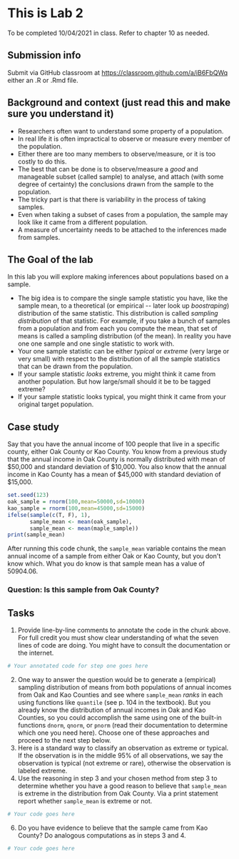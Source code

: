 # This is Lab 2

To be completed 10/04/2021 in class. Refer to chapter 10 as needed.

## Submission info
Submit via GitHub classroom at https://classroom.github.com/a/iB6FbQWq either an .R or .Rmd file.

## Background and context (just read this and make sure you understand it)

- Researchers often want to understand some property of a population.
- In real life it is often impractical to observe or measure every member of the population.
- Either there are too many members to observe/measure, or it is too costly to do this. 
- The best that can be done is to observe/measure a *good* and manageable subset (called sample) to analyse, and attach (with some degree of certainty) the conclusions drawn from the sample to the population.
- The tricky part is that there is variability in the process of taking samples.
- Even when taking a subset of cases from a population, the sample may look like it came from a different population.
- A measure of uncertainty needs to be attached to the inferences made from samples.

## The Goal of the lab

In this lab you will explore making inferences about populations based on a sample. 

- The big idea is to compare the single sample statistic you have, like the sample mean, to a theoretical (or empirical -- later look up *boostraping*) distribution of the same statistic. This distribution is called *sampling distribution* of that statistic. For example, if you take a bunch of samples from a population and from each you compute the mean, that set of means is called a sampling distribution (of the mean). In reality you have one one sample and one single statistic to work with.
- Your one sample statistic can be either *typical* or *extreme* (very large or very small) with respect to the distribution of all the sample statistics that can be drawn from the population.
- If your sample statistic *looks* extreme, you might think it came from another population. But how large/small should it be to be tagged extreme?
- If your sample statistic looks typical, you might think it came from your original target population.
## Case study
Say that you have the annual income of 100 people that live in a specific county, either Oak County or Kao County. You know from a previous study that the annual income in Oak County is normally distributed with mean of $50,000 and standard deviation of $10,000. You also know that the annual income in Kao County has a mean of $45,000 with standard deviation of $15,000.

```r
set.seed(123)
oak_sample = rnorm(100,mean=50000,sd=10000)
kao_sample = rnorm(100,mean=45000,sd=15000)
ifelse(sample(c(T, F), 1), 
       sample_mean <- mean(oak_sample),
       sample_mean <- mean(maple_sample))
print(sample_mean)
```
After running this code chunk, the `sample_mean` variable contains the mean annual income of a sample from either Oak or Kao County, but you don't know which. What you do know is that sample mean has a value of 50904.06.

### Question: Is this sample from Oak County?

## Tasks
1. Provide line-by-line comments to annotate the code in the chunk above. For full credit you must show clear understanding of what the seven lines of code are doing.  You might have to consult the documentation or the internet.

```r
# Your annotated code for step one goes here
```

2. One way to answer the question would be to generate a (empirical) sampling distribution of means from both populations of annual incomes from Oak and Kao Counties and see where  `sample_mean` *ranks* in each using functions like `quantile` (see p. 104 in the textbook). But you already know the distribution of annual incomes in Oak and Kao Counties, so you could accomplish the same using one of the built-in functions `dnorm`, `qnorm`, or `pnorm` (read their documentation to determine which one you need here). Choose one of these approaches and proceed to the next step below.
3. Here is a standard way to classify an observation as extreme or typical. If the observation is in the middle 95% of all observations, we say the observation is typical (not extreme or rare), otherwise the observation is labeled extreme.
4. Use the reasoning in step 3 and your chosen method from step 3 to determine whether you have a good reason to believe that `sample_mean` is extreme in the distribution from Oak County. Via a print statement report whether `sample_mean` is extreme or not.

```r
# Your code goes here
```

6. Do you have evidence to believe that the sample came from Kao County? Do analogous computations as in steps 3 and 4.

```r
# Your code goes here
```
